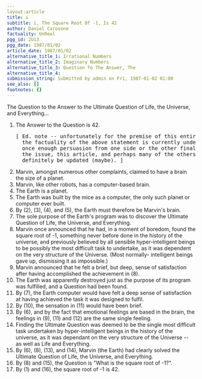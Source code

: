 ```yaml
---
layout:article
title: i
subtitle: i, The Square Root Of -1, Is 42
author: Daniel Carosone
factuality: UnReal
pgg_id: 2U13
pgg_date: 1987/01/02
article_date: 1987/01/02
alternative_title_1: Irrational Numbers
alternative_title_2: Imaginary Numbers
alternative_title_3: Question To The Answer, The
alternative_title_4: 
submission_string: Submitted by admin on Fri, 1987-01-02 01:00
see_also: []
footnotes: {}
---
```

<div>
<p>The Question to the Answer to the Ultimate Question of Life, the Universe, and Everything...</p>
<ol>
<li value="1">The Answer to the Question is 42.
<pre>
[ Ed. note -- unfortunately for the premise of this entire article,
  the factuality of the above statement is currently under debate;
  once enough persuasion from one side or the other finally resolves
  the issue, this article, and perhaps many of the others, shall
  definitely be updated (maybe). ]
</pre>
</li>
<li value="2">Marvin, amongst numerous other complaints, claimed to have a brain the size of a planet.</li>
<li value="3">Marvin, like other robots, has a computer-based brain.</li>
<li value="4">The Earth is a planet.</li>
<li value="5">The Earth was built by the mice as a computer, the only such planet or computer ever built.</li>
<li value="6">By (2), (3), (4), and (5), the Earth must therefore be Marvin's brain.</li>
<li value="7">The sole purpose of the Earth's program was to discover the Ultimate Question of Life, the Universe, and Everything.</li>
<li value="8">Marvin once announced that he had, in a moment of boredom, found the square root of -1, something never before done in the history of the universe, and previously believed by all sensible hyper-intelligent beings to be possibly the most difficult task to undertake, as it was dependent on the very structure of the Universe. (Most normally- intelligent beings gave up, dismissing it as impossible.)</li>
<li value="9">Marvin announced that he felt a brief, but deep, sense of satisfaction after having accomplished the achievement in (8).</li>
<li value="10">The Earth was apparently destroyed just as the purpose of its program was fulfilled, and a Question had been found.</li>
<li value="11">By (7), the Earth computer would have felt a deep sense of satisfaction at having achieved the task it was designed to fulfil.</li>
<li value="12">By (10), the sensation in (11) would have been brief.</li>
<li value="13">By (6), and by the fact that emotional feelings are based in the brain, the feelings in (9), (11) and (12) are the same single feeling.</li>
<li value="14">Finding the Ultimate Question was deemed to be the single most difficult task undertaken by hyper-intelligent beings in the history of the universe, as it was dependant on the very structure of the Universe -- as well as Life and Everything.</li>
<li value="15">By (6), (8), (13), and (14), Marvin (the Earth) had clearly solved the Ultimate Question of Life, the Universe, and Everything.</li>
<li value="16">By (8) and (15), the Question is "What is the square root of -1?".</li>
<li value="17">By (1) and (16), the square root of -1 is 42.</li>
</ol>
<!--Amazon_CLS_IM_END-->
</div>

